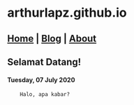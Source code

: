 # arthurlapz.github.io

[Home](http://arthurlapz.github.io/) | [Blog](http://arthurlapz.github.io/blog) | [About](http://arthurlapz.github.io/about)
------

## Selamat Datang!

#### Tuesday, 07 July 2020

        Halo, apa kabar?
